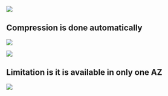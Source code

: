 ![](https://user-images.githubusercontent.com/26511983/71790155-89e17000-2ff4-11ea-8bf0-6e7a8778745a.png)

## Compression is done automatically

![](https://user-images.githubusercontent.com/26511983/71790168-9b2a7c80-2ff4-11ea-9093-cdae405a87b8.png)

![](https://user-images.githubusercontent.com/26511983/71790196-d0cf6580-2ff4-11ea-98a5-4ddfc62e47c9.png)

## Limitation is it is available in only one AZ

![](https://user-images.githubusercontent.com/26511983/71790222-efcdf780-2ff4-11ea-941c-f567526af0dd.png)


